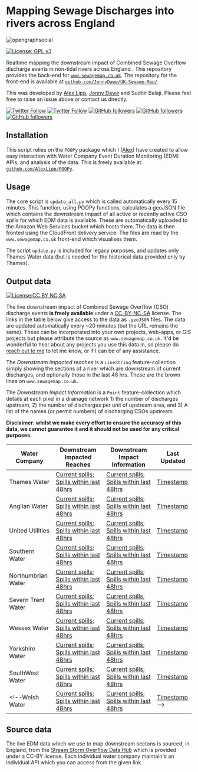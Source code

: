 
# Mapping Sewage Discharges into rivers across England <!--and Wales-->

![opengraphsocial](https://github.com/user-attachments/assets/45473ed6-309c-419a-b8fe-f70575043b2b)

[![License: GPL v3](https://img.shields.io/badge/License-GPLv3-blue.svg)](https://www.gnu.org/licenses/gpl-3.0)


Realtime mapping the downstream impact of Combined Sewage Overflow discharge events in non-tidal rivers across England <!--and Wales-->. This repository provides the back-end for [`www.sewagemap.co.uk`](https://www.sewagemap.co.uk/). The repository  for the front-end is available at [`github.com/JonnyDawe/UK-Sewage-Map/`](https://github.com/JonnyDawe/UK-Sewage-Map/).

This was developed by [Alex Lipp](https://alexlipp.github.io/), [Jonny Dawe](https://www.linkedin.com/in/jonathan-dawe-46180212a) and Sudhir Balaji. Please feel free to raise an issue above or contact us directly.

[![Twitter Follow](https://img.shields.io/twitter/follow/alexglipp?style=social)](https://twitter.com/intent/follow?screen_name=AlexGLipp)
[![Twitter Follow](https://img.shields.io/twitter/follow/JdMapDev?style=social)](https://twitter.com/intent/follow?screen_name=JdMapDev)
[![GitHub followers](https://img.shields.io/github/followers/AlexLipp?label=AlexLipp&style=social)](https://github.com/AlexLipp)
[![GitHub followers](https://img.shields.io/github/followers/JonnyDawe?label=JonnyDawe&style=social)](https://github.com/JonnyDawe)
[![GitHub followers](https://img.shields.io/github/followers/sudhir-b?label=sudhir-b&style=social)](https://github.com/sudhir-b)

## Installation

This script relies on the `POOPy` package which I ([Alex](https://alexlipp.github.io/)) have created to allow easy interaction with Water Company Event Duration Monitoring (EDM) APIs, and analysis of the data. This is freely available at: [`github.com/AlexLipp/POOPy`](https://github.com/AlexLipp/POOPy).

## Usage

The core script is `update_all.py` which is called automatically every 15 minutes. This function, using POOPy functions, calculates a geoJSON file which contains the downstream impact of all active or recently active CSO spills for which EDM data is available. These are automatically uploaded to the Amazon Web Services bucket which hosts them. The data is then fronted using the CloudFront delivery service. The files are read by the `www.sewagemap.co.uk` front-end which visualises them. 

The script `update.py` is included for legacy purposes, and updates only Thames Water data (but is needed for the historical data provided only by Thames).

## Output data
 [![License:CC BY NC SA](https://licensebuttons.net/l/by-nc-sa/4.0/88x31.png)](https://creativecommons.org/licenses/by-nc-sa/4.0/)

The live downstream impact of Combined Sewage Overflow (CSO) discharge events **is freely available** under a [CC-BY-NC-SA](https://creativecommons.org/licenses/by-nc-sa/4.0/) license. The links in the table below give access to the data as `.geoJSON` files. The data are updated automatically every ~20 minutes (but the URL remains the same). These can be incorporated into your own projects, web-apps, or GIS projects but please attribute the source as `www.sewagemap.co.uk`. It'd be wonderful to hear about any projects you use this data in, so please do [reach out to me](https://alexlipp.github.io/) to let me know, or if I can be of any assistance.

The _Downstream impacted reaches_ is a `LineString` feature-collection simply showing the sections of a river which are downstream of current discharges, and optionally those in the last 48 hrs. These are the brown lines on `www.sewagemap.co.uk`. 

The _Downstream Impact Information_ is a `Point` feature-collection which details at each pixel in a drainage network 1) the number of discharges upstream, 2) the number of discharges per unit of upstream area, and 3) A list of the names (or permit numbers) of discharging CSOs upstream.  

 **Disclaimer: whilst we make every effort to ensure the accuracy of this data, we cannot guarantee it and it should not be used for any critical purposes.**  

Water Company | Downstream Impacted Reaches | Downstream Impact Information | Last Updated 
--- | --- | --- | ---
Thames Water | [Current spills](https://d1kmd884co9q6x.cloudfront.net/downstream_impact/thames/thames_now_excl_48hrs.geojson); [Spills within last 48hrs](https://d1kmd884co9q6x.cloudfront.net/downstream_impact/thames/thames_now_incl_48hrs.geojson) | [Current spills](https://d1kmd884co9q6x.cloudfront.net/downstream_impact/thames/thames_info_now_excl_48hrs.geojson); [Spills within last 48hrs](https://d1kmd884co9q6x.cloudfront.net/downstream_impact/thames/thames_info_now_incl_48hrs.geojson) | [Timestamp](https://d1kmd884co9q6x.cloudfront.net/downstream_impact/thames/thames_timestamp.txt)
Anglian Water | [Current spills](https://d1kmd884co9q6x.cloudfront.net/downstream_impact/anglian/anglian_now_excl_48hrs.geojson); [Spills within last 48hrs](https://d1kmd884co9q6x.cloudfront.net/downstream_impact/anglian/anglian_now_incl_48hrs.geojson) | [Current spills](https://d1kmd884co9q6x.cloudfront.net/downstream_impact/anglian/anglian_info_now_excl_48hrs.geojson); [Spills within last 48hrs](https://d1kmd884co9q6x.cloudfront.net/downstream_impact/anglian/anglian_info_now_incl_48hrs.geojson) | [Timestamp](https://d1kmd884co9q6x.cloudfront.net/downstream_impact/anglian/anglian_timestamp.txt)
United Utilities | [Current spills](https://d1kmd884co9q6x.cloudfront.net/downstream_impact/united/united_now_excl_48hrs.geojson); [Spills within last 48hrs](https://d1kmd884co9q6x.cloudfront.net/downstream_impact/united/united_now_incl_48hrs.geojson) | [Current spills](https://d1kmd884co9q6x.cloudfront.net/downstream_impact/united/united_info_now_excl_48hrs.geojson); [Spills within last 48hrs](https://d1kmd884co9q6x.cloudfront.net/downstream_impact/united/united_info_now_incl_48hrs.geojson) | [Timestamp](https://d1kmd884co9q6x.cloudfront.net/downstream_impact/united/united_timestamp.txt)
Southern Water | [Current spills](https://d1kmd884co9q6x.cloudfront.net/downstream_impact/southern/southern_now_excl_48hrs.geojson); [Spills within last 48hrs](https://d1kmd884co9q6x.cloudfront.net/downstream_impact/southern/southern_now_incl_48hrs.geojson) | [Current spills](https://d1kmd884co9q6x.cloudfront.net/downstream_impact/southern/southern_info_now_excl_48hrs.geojson); [Spills within last 48hrs](https://d1kmd884co9q6x.cloudfront.net/downstream_impact/southern/southern_info_now_incl_48hrs.geojson) | [Timestamp](https://d1kmd884co9q6x.cloudfront.net/downstream_impact/southern/southern_timestamp.txt)
Northumbrian Water | [Current spills](https://d1kmd884co9q6x.cloudfront.net/downstream_impact/northumbrian/northumbrian_now_excl_48hrs.geojson); [Spills within last 48hrs](https://d1kmd884co9q6x.cloudfront.net/downstream_impact/northumbrian/northumbrian_now_incl_48hrs.geojson) | [Current spills](https://d1kmd884co9q6x.cloudfront.net/downstream_impact/northumbrian/northumbrian_info_now_excl_48hrs.geojson); [Spills within last 48hrs](https://d1kmd884co9q6x.cloudfront.net/downstream_impact/northumbrian/northumbrian_info_now_incl_48hrs.geojson) | [Timestamp](https://d1kmd884co9q6x.cloudfront.net/downstream_impact/northumbrian/northumbrian_timestamp.txt)
Severn Trent Water | [Current spills](https://d1kmd884co9q6x.cloudfront.net/downstream_impact/severntrent/severntrent_now_excl_48hrs.geojson); [Spills within last 48hrs](https://d1kmd884co9q6x.cloudfront.net/downstream_impact/severntrent/severntrent_now_incl_48hrs.geojson) | [Current spills](https://d1kmd884co9q6x.cloudfront.net/downstream_impact/severntrent/severntrent_info_now_excl_48hrs.geojson); [Spills within last 48hrs](https://d1kmd884co9q6x.cloudfront.net/downstream_impact/severntrent/severntrent_info_now_incl_48hrs.geojson) | [Timestamp](https://d1kmd884co9q6x.cloudfront.net/downstream_impact/severntrent/severntrent_timestamp.txt)
Wessex Water | [Current spills](https://d1kmd884co9q6x.cloudfront.net/downstream_impact/wessex/wessex_now_excl_48hrs.geojson); [Spills within last 48hrs](https://d1kmd884co9q6x.cloudfront.net/downstream_impact/wessex/wessex_now_incl_48hrs.geojson) | [Current spills](https://d1kmd884co9q6x.cloudfront.net/downstream_impact/wessex/wessex_info_now_excl_48hrs.geojson); [Spills within last 48hrs](https://d1kmd884co9q6x.cloudfront.net/downstream_impact/wessex/wessex_info_now_incl_48hrs.geojson) | [Timestamp](https://d1kmd884co9q6x.cloudfront.net/downstream_impact/wessex/wessex_timestamp.txt)
Yorkshire Water | [Current spills](https://d1kmd884co9q6x.cloudfront.net/downstream_impact/yorkshire/yorkshire_now_excl_48hrs.geojson); [Spills within last 48hrs](https://d1kmd884co9q6x.cloudfront.net/downstream_impact/yorkshire/yorkshire_now_incl_48hrs.geojson) | [Current spills](https://d1kmd884co9q6x.cloudfront.net/downstream_impact/yorkshire/yorkshire_info_now_excl_48hrs.geojson); [Spills within last 48hrs](https://d1kmd884co9q6x.cloudfront.net/downstream_impact/yorkshire/yorkshire_info_now_incl_48hrs.geojson) | [Timestamp](https://d1kmd884co9q6x.cloudfront.net/downstream_impact/yorkshire/yorkshire_timestamp.txt)
SouthWest Water | [Current spills](https://d1kmd884co9q6x.cloudfront.net/downstream_impact/southwest/southwest_now_excl_48hrs.geojson); [Spills within last 48hrs](https://d1kmd884co9q6x.cloudfront.net/downstream_impact/southwest/southwest_now_incl_48hrs.geojson) | [Current spills](https://d1kmd884co9q6x.cloudfront.net/downstream_impact/southwest/southwest_info_now_excl_48hrs.geojson); [Spills within last 48hrs](https://d1kmd884co9q6x.cloudfront.net/downstream_impact/southwest/southwest_info_now_incl_48hrs.geojson) | [Timestamp](https://d1kmd884co9q6x.cloudfront.net/downstream_impact/southwest/southwest_timestamp.txt)
 <!--Welsh Water | [Current spills](https://d1kmd884co9q6x.cloudfront.net/downstream_impact/welsh/welsh_now_excl_48hrs.geojson); [Spills within last 48hrs](https://d1kmd884co9q6x.cloudfront.net/downstream_impact/welsh/welsh_now_incl_48hrs.geojson) | [Current spills](https://d1kmd884co9q6x.cloudfront.net/downstream_impact/welsh/welsh_info_now_excl_48hrs.geojson); [Spills within last 48hrs](https://d1kmd884co9q6x.cloudfront.net/downstream_impact/welsh/welsh_info_now_incl_48hrs.geojson) | [Timestamp](https://d1kmd884co9q6x.cloudfront.net/downstream_impact/welsh/welsh_timestamp.txt)-->
## Source data 

The live EDM data which we use to map downstream sectons is sourced, in England, from the [Stream Storm Overflow Data Hub](https://www.streamwaterdata.co.uk/pages/storm-overflows-data) which is provided under a CC-BY license. Each individual water company maintain's an individual API which you can access from the given link. <!-- For Wales, we use data presented on the [WelshWater Storm Overflow map](https://corporate.dwrcymru.com/en/community/environment/storm-overflow-map).-->
